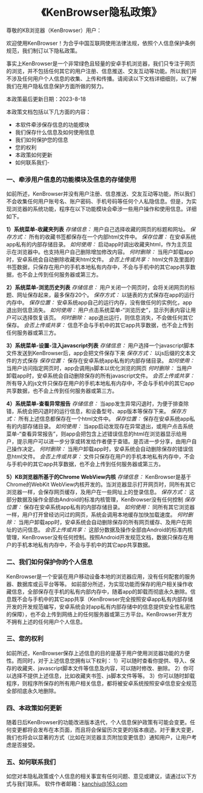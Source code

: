 
# <center> 《KenBrowser隐私政策》


尊敬的KB浏览器（KenBrowser）用户：

欢迎使用KenBrowser！为合乎中国互联网使用法律法规，依照个人信息保护条例规范，我们制订以下隐私政策。

事实上KenBrowser是一个非常绿色且轻量的安卓手机浏览器，我们只专注于网页的浏览，并不包括任何其它的用户注册、信息推送、交友互动等功能。所以我们并不涉及任何用户个人信息的收集、上传和传播。请阅读以下文档详细细则，以了解我们在用户隐私信息保护方面所做的努力。

本政策最后更新日期：2023-8-18

本政策文档包括以下几方面的内容：
- 本软件牵涉保存信息的功能模块
- 我们保存什么信息及如何使用信息
- 我们如何保护您的信息
- 您的权利
- 本政策如何更新
- 如何联系我们- 

### 一、牵涉用户信息的功能模块及信息的存储使用
如前所述，KenBrowser并没有用户注册、信息推送、交友互动等功能，所以我们不会收集任何用户账号名、账户密码、手机号码等任何个人私隐信息。但是，为实现浏览器的系统功能，程序在以下功能模块会牵涉一些用户操作和使用信息。详细如下。

**1）系统菜单-收藏夹列表**
*存储信息：* 用户自己选择收藏的网页的标题和网址。
*保存方式：* 所有的收藏书签都保存在一个内部html文件中。
*保存位置：* 在安卓系统app私有的内部存储目录。
*如何使用：* 启动app时调出收藏夹html，作为主页显示在浏览器中。也支持用户自己删除增加修改内容。
*何时删除：* 当用户卸载app时，安卓系统会自动删除收藏夹html文件。
*会否上传或共享：* html文件及里面的书签数据，只保存在用户的手机本地私有内存中，不会与手机中的其它app共享数据，也不会上传到任何服务器或第三方。

**2）系统菜单-浏览历史列表**
*存储信息：* 用户关闭一个网页时，会将关闭网页的标题、网址保存起来，最多保存20个。
*保存方式：* 以链表的方式保存在app的运行内存中。
*保存位置：* 安卓系统app自己的运行内存，没有做任何的实例化，app退出则信息消失。
*如何使用：* 用户点击系统菜单-“浏览历史”，显示列表内容让用户可以选择恢复该页。
*何时删除：* app退出运行，则信息消失，不会做任何其它保存。
*会否上传或共享：* 信息不会与手机中的其它app共享数据，也不会上传到任何服务器或第三方。

**3）系统菜单-设置-注入javascript列表**
*存储信息：* 用户选择一个javascript脚本文件发送到KenBrowser后，app会把文件保存下来
*保存方式：* 以js后缀的文本文件的方式保存
*保存位置：* 保存在安卓系统app私有的内部存储目录。
*如何使用：* 当用户访问指定网页时，app会调用js脚本以优化浏览的网页
*何时删除：* 当用户卸载app时，安卓系统会自动删除保存的所有javascript文件。
*会否上传或共享：* 所有导入的js文件只保存在用户的手机本地私有内存中，不会与手机中的其它app共享数据，也不会上传到任何服务器或第三方。

**4）系统菜单-查看异常报告**
*存储信息：* 当app发生异常闪退时，为便于排查除错，系统会把闪退时的运行信息，和设备型号、app版本等保存下来。
*保存方式：* 所有上述信息都保存在一个html文件中。
*保存位置：* 保存在安卓系统app私有的内部存储目录。
*如何使用：* 当app启动发现存在异常退出，或用户点击系统菜单-“查看异常报告”，则app会把包含上述错误信息的html在浏览器显示给用户，提示用户可以进一步分享或转发给作者便于查错。是否进一步分享，由用户自己操作决定。
*何时删除：* 当用户卸载app时，安卓系统会自动删除保存的错误信息html文件。
*会否上传或共享：* 文件只保存在用户的手机本地私有内存中，不会与手机中的其它app共享数据，也不会上传到任何服务器或第三方。

**5）KB浏览器所基于的Chrome WebView内核**
*存储信息：* KenBrowser是基于Chrome的WebKit WebView内核开发的。当浏览器显示打开网页时，同所有其它浏览器一样，会保存网页缓存，及用户在一些网址上的登录信息。
*保存方式：* 这部分数据及操作全部由Android的标准内核管理，KenBrowser没有任何控制
*保存位置：* 保存在安卓系统app私有的内部存储目录。
*如何使用：* 同所有其它浏览器一样，用户打开曾经访问过的网页，系统会调用本地缓存加快加载速度。
*何时删除：* 当用户卸载app时，安卓系统会自动删除保存的所有网页缓存、及用户在网址的访问信息。
*会否上传或共享：*  这部分数据及操作全部由Android的标准内核管理，KenBrowser没有任何控制。按照Android开发规范文档，数据只保存在用户的手机本地私有内存中，不会与手机中的其它app共享数据。


### 二、我们如何保护你的个人信息
KenBrowser是一个安装在用户移动设备本地的浏览器应用，没有任何配套的服务器、数据库或云平台等等。
如前部分所述，为实现功能而保存的用户相关操作收藏信息，全部保存在手机的私有内部内存中，随着app的卸载而彻底永久删除。信息既不会与手机中的其它app共享（KenBrowser完全按照安卓app私有内部存储开发的开发规范编写，安卓系统会对app私有内部存储中的信息提供安全性私密性的保障），也不会上传到网络上的任何服务器或第三方平台。KenBrowser开发方不拥有上述的任何用户个人信息。


### 三、您的权利
如前所述，KenBrowser保存上述信息的目的是基于用户使用浏览器功能的方便性。而同时，对于上述信息您拥有以下权利：
1）可以随时查看你提供、导入、保存的收藏夹、javascript脚本文件等信息及内容，可以随时修改、删除。
2）你可以选择不提供上述信息，比如收藏夹书签、js脚本文件等等。
3）你可以随时卸载程序，则程序所保存的所有用户相关信息，都将被安卓系统按照安卓信息安全规范全部彻底永久地删除。


### 四、本政策如何更新
随着日后KenBrowser的功能改进版本迭代，个人信息保护政策有可能会变更。任何变更都将会发布在本页面，而且将会保留历次变更的版本痕迹。对于重大变更，我们也将会以显著的方式（比如在浏览器主页附加变更信息）通知用户，让用户考虑是否接受。


### 五、如何联系我们
如您对本隐私政策或个人信息的相关事宜有任何问题、意见或建议，请通过以下方式与我们联系。
软件作者邮箱：kanchiu@163.com


